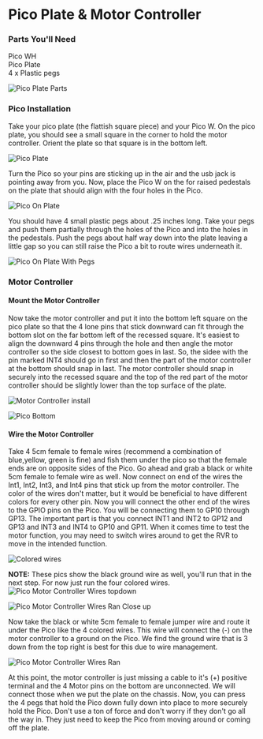 # Pico Plate & Motor Controller


### Parts You'll Need

Pico WH  
Pico Plate  
4 x Plastic pegs  

![Pico Plate Parts](/lessons/images/assembly/pico_plate_parts.jpg)


### Pico Installation

Take your pico plate (the flattish square piece) and your Pico W. On the pico plate, you should see a small square in the corner to hold the motor controller.  Orient the plate so that square is in the bottom left.  

![Pico Plate](/lessons/images/assembly/pico_plate_alone.jpg)



Turn the Pico so your pins are sticking up in the air and the usb jack is pointing away from you.  Now, place the Pico W on the for raised pedestals on the plate that should align with the four holes in the Pico.  

![Pico On Plate](/lessons/images/assembly/pico_on_plate_no_pegs.jpg)


You should have 4 small plastic pegs about .25 inches long. Take your pegs and push them partially through the holes of the Pico and into the holes in the pedestals. Push the pegs about half way down into the plate leaving a little gap so you can still raise the Pico a bit to route wires underneath it.  

![Pico On Plate With Pegs](/lessons/images/assembly/pico_plate_with_pegs.jpg)


### Motor Controller

#### Mount the Motor Controller
Now take the motor controller and put it into the bottom left square on the pico plate  so that the 4 lone pins that stick downward can fit through the bottom slot on the far bottom left of the recessed square. It's easiest to align the downward 4 pins through the hole and then angle the motor controller so the side closest to bottom goes in last. So, the sidee with the pin marked INT4 should go in first and then the part of the motor controller at the bottom should snap in last.  The motor controller should snap in securely into the recessed square and the top of the red part of the motor controller should be slightly lower than the top surface of the plate.

![Motor Controller install](/lessons/images/assembly/motor_controller_on_plate.jpg)


![Pico Bottom](/lessons/images/assembly/motor_controler_pins_bottom.jpg)


#### Wire the Motor Controller

Take 4 5cm female to female wires (recommend a combination of blue,yellow, green is fine) and fish them under the pico so that the female ends are on opposite sides of the Pico. Go ahead and grab a black or white 5cm female to female wire as well. Now connect on end of the wires the Int1, Int2, Int3, and Int4 pins that stick up from the motor controller.  The color of the wires don't matter, but it would be beneficial to have different colors for every other pin. Now you will connect the other end of the wires to the GPIO pins on the Pico.  You will be connecting them to GP10 through GP13.  The important part is that you connect INT1 and INT2 to GP12 and GP13 and INT3 and INT4 to GP10 and GP11.  When it comes time to test the motor function, you may need to switch wires around to get the RVR to move in the intended function.

![Colored wires](/lessons/images/assembly/motor_controller_wires.jpg)

**NOTE:** These pics show the black ground wire as well, you'll run that in the next step. For now just run the four colored wires.
![Pico Motor Controller Wires topdown](/lessons/images/assembly/pico_plate_motor_controller_topdown.jpg)

![Pico Motor Controller Wires Ran Close up](/lessons/images/assembly/pico_plate_motor_controller_closeup.jpg)


Now take the black or white 5cm female to female jumper wire and route it under the Pico like the 4 colored wires.  This wire will connect the (-) on the motor controller to a ground on the Pico.  We find the ground wire that is 3 down from the top right is best for this due to wire management. 

![Pico Motor Controller Wires Ran](/lessons/images/assembly/pico_plate_motor_controller_closeup_usb.jpg)

At this point, the motor controller is just missing a cable to it's (+) positive terminal and the 4 Motor pins on the bottom are unconnected.  We will connect those when we put the plate on the chassis.
Now, you can press the 4 pegs that hold the Pico down fully down into place to more securely hold the Pico.  Don't use a ton of force and don't worry if they don't go all the way in.  They just need to keep the Pico from moving around or coming off the plate.


